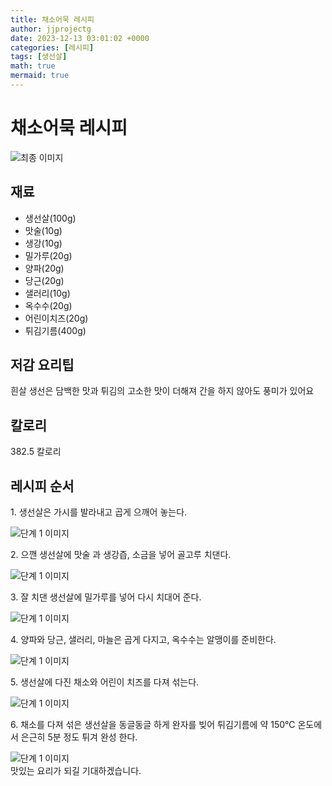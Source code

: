 ```yaml
---
title: 채소어묵 레시피
author: jjprojectg
date: 2023-12-13 03:01:02 +0000
categories: [레시피]
tags: [생선살]
math: true
mermaid: true
---
```

<meta name="og:type" content="website"/>
<meta charset="UTF-8"/>
<div class="header">
  <h1>채소어묵 레시피</h1>
</div>

<div class="container my-4">
  <div class="row">
    <div class="col-12 col-md-6">
      <div class="recipe-image">
        <img src="http://www.foodsafetykorea.go.kr/uploadimg/cook/10_00473_2.png" class="step-image" alt="최종 이미지"/>
      </div>
    </div>
    <div class="col-12 col-md-6">
      <div class="ingredients">
        <h2>재료</h2>
        <ul class="card">
          <li> 생선살(100g) </li>
          <li>  맛술(10g) </li>
          <li>  생강(10g) </li>
          <li> 밀가루(20g) </li>
          <li>  양파(20g) </li>
          <li> 당근(20g) </li>
          <li>  샐러리(10g) </li>
          <li> 옥수수(20g) </li>
          <li>  어린이치즈(20g) </li>
          <li>  튀김기름(400g) </li>
</ul>
      </div>
    </div>
    <div class="col-12 col-md-6">
      <div class="ingredients">
        <h2>저감 요리팁</h2>
        <div class="card"> 
          <p>
            흰살 생선은 담백한 맛과 튀김의 고소한 맛이 더해져 간을 하지 않아도 풍미가 있어요
          </p>
        </div>
      </div>
      <div class="ingredients">
        <h2>칼로리</h2>
        <div class="card"> 
          <p>
            382.5 칼로리
          </p>
        </div>
      </div>
    </div>
  </div>

  <h2 class="my-4">레시피 순서</h2>
  <div class="card recipe-card">
    <div class="card-body recipe-step">
      <p class="card-text step-description">1. 생선살은 가시를 발라내고 곱게 으깨어
놓는다.</p>
      <img src="http://www.foodsafetykorea.go.kr/uploadimg/cook/20_00473_1.png" alt="단계 1 이미지" class="step-image"/>
    </div>
  </div>
  <div class="card recipe-card">
    <div class="card-body recipe-step">
      <p class="card-text step-description">2. 으깬 생선살에 맛술 과 생강즙, 소금을
넣어 골고루 치댄다.</p>
      <img src="http://www.foodsafetykorea.go.kr/uploadimg/cook/20_00473_2.png" alt="단계 1 이미지" class="step-image"/>
    </div>
  </div>
  <div class="card recipe-card">
    <div class="card-body recipe-step">
      <p class="card-text step-description">3. 잘 치댄 생선살에 밀가루를 넣어 다시
치대어 준다.</p>
      <img src="http://www.foodsafetykorea.go.kr/uploadimg/cook/20_00473_3.png" alt="단계 1 이미지" class="step-image"/>
    </div>
  </div>
  <div class="card recipe-card">
    <div class="card-body recipe-step">
      <p class="card-text step-description">4. 양파와 당근, 샐러리, 마늘은 곱게
다지고, 옥수수는 알맹이를 준비한다.</p>
      <img src="http://www.foodsafetykorea.go.kr/uploadimg/cook/20_00473_4.png" alt="단계 1 이미지" class="step-image"/>
    </div>
  </div>
  <div class="card recipe-card">
    <div class="card-body recipe-step">
      <p class="card-text step-description">5. 생선살에 다진 채소와 어린이 치즈를
다져 섞는다.</p>
      <img src="http://www.foodsafetykorea.go.kr/uploadimg/cook/20_00473_5.png" alt="단계 1 이미지" class="step-image"/>
    </div>
  </div>
  <div class="card recipe-card">
    <div class="card-body recipe-step">
      <p class="card-text step-description">6. 채소를 다져 섞은 생선살을 동글동글
하게 완자를 빚어 튀김기름에 약 150℃
온도에서 은근히 5분 정도 튀겨 완성
한다.</p>
      <img src="http://www.foodsafetykorea.go.kr/uploadimg/cook/20_00473_6.png" alt="단계 1 이미지" class="step-image"/>
    </div>
  </div>

</div>
맛있는 요리가 되길 기대하겠습니다.
